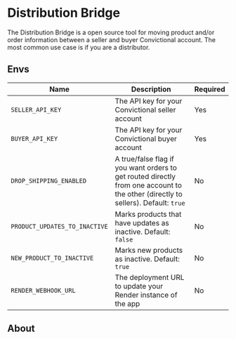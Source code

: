 # Distribution Bridge

The Distribution Bridge is a open source tool for moving product and/or order information between a seller and buyer Convictional account. The most common use case is if you are a distributor.

## Envs

| Name   | Description  | Required  |
| ------ | ------------ | --------- |
| `SELLER_API_KEY` | The API key for  your Convictional seller account | Yes |
| `BUYER_API_KEY` | The API key for  your Convictional buyer account | Yes |
| `DROP_SHIPPING_ENABLED` | A true/false flag if you want orders to get routed directly from one account to the other (directly to sellers). Default: `true` | No |
| `PRODUCT_UPDATES_TO_INACTIVE` | Marks products that have updates as inactive. Default: `false` | No |
| `NEW_PRODUCT_TO_INACTIVE` | Marks new products as inactive. Default: `true` | No |
| `RENDER_WEBHOOK_URL` | The deployment URL to update your Render instance of the app | No |

## About


